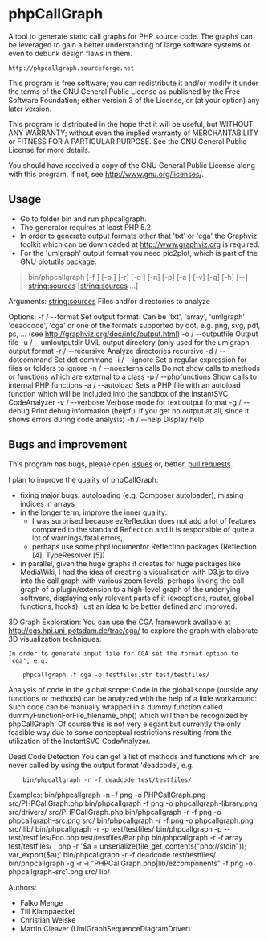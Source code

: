 phpCallGraph
============

A tool to generate static call graphs for PHP source code. The graphs can be leveraged to gain a better understanding of large software systems or even to debunk design flaws in them.

    http://phpcallgraph.sourceforge.net

This program is free software; you can redistribute it and/or modify it under the terms of the GNU General Public License as published by the Free Software Foundation; either version 3 of the License, or (at your option) any later version.

This program is distributed in the hope that it will be useful, but WITHOUT ANY WARRANTY; without even the implied warranty of MERCHANTABILITY or FITNESS FOR A PARTICULAR PURPOSE. See the GNU General Public License for more details.

You should have received a copy of the GNU General Public License along with this program.  If not, see <http://www.gnu.org/licenses/>.

Usage
-----

- Go to folder bin and run phpcallgraph.
- The generator requires at least PHP 5.2.
- In order to generate output formats other that 'txt' or 'cga' the Graphviz toolkit which can be downloaded at http://www.graphviz.org is required.
- For the 'umlgraph' output format you need pic2plot, which is part of the GNU plotutils package.

> bin/phpcallgraph [-f <string>] [-o <string>] [-r] [-d <string>] [-n] [-p] [-a <string>] [-v] [-g] [-h] [--] <string:sources> [<string:sources> ...]

Arguments:
    <string:sources>        Files and/or directories to analyze

Options:
    -f / --format           Set output format. Can be 'txt', 'array', 'umlgraph'
                            'deadcode', 'cga' or one of the formats supported
                            by dot, e.g. png, svg, pdf, ps, ...
                            (see http://graphviz.org/doc/info/output.html)
    -o / --outputfile       Output file
    -u / --umloutputdir     UML output directory (only used for the umlgraph output
                            format
    -r / --recursive        Analyze directories recursive
    -d / --dotcommand       Set dot command
    -i / --ignore           Set a regular expression for files or folders to ignore
    -n / --noexternalcalls  Do not show calls to methods or functions which are
                            external to a class
    -p / --phpfunctions     Show calls to internal PHP functions
    -a / --autoload         Sets a PHP file with an autoload function which will
                            be included into the sandbox of the InstantSVC
                            CodeAnalyzer
    -v / --verbose          Verbose mode for text output format
    -g / --debug            Print debug information
                            (helpful if you get no output at all, since it
                            shows errors during code analysis)
    -h / --help             Display help

Bugs and improvement
--------------------

This program has bugs, please open [issues](https://github/Seb35/phpcallgraph/issues) or, better, [pull requests](https://github.com/Seb35/pulls).

I plan to improve the quality of phpCallGraph:
* fixing major bugs: autoloading (e.g. Composer autoloader), missing indices in arrays
* in the longer term, improve the inner quality:
  * I was surprised because ezReflection does not add a lot of features compared to the standard Reflection and it is responsible of quite a lot of warnings/fatal errors,
  * perhaps use some phpDocumentor Reflection packages (Reflection [4], TypeResolver [5])
* in parallel, given the huge graphs it creates for huge packages like MediaWiki, I had the idea of creating a visualisation with D3.js to dive into the call graph with various zoom levels, perhaps linking the call graph of a plugin/extension to a high-level graph of the underlying software, displaying only relevant parts of it (exceptions, router, global functions, hooks); just an idea to be better defined and improved.



3D Graph Exploration:
    You can use the CGA framework available at http://cgs.hpi.uni-potsdam.de/trac/cga/
    to explore the graph with elaborate 3D visualization techniques.

    In order to generate input file for CGA set the format option to `cga', e.g.

        phpcallgraph -f cga -o testfiles.str test/testfiles/

Analysis of code in the global scope:
    Code in the global scope (outside any functions or methods) can be analyzed
    with the help of a little workaround: Such code can be manually wrapped in
    a dummy function called dummyFunctionForFile_filename_php() which will then
    be recognized by phpCallGraph. Of course this is not very elegant but
    currently the only feasible way due to some conceptual restrictions
    resulting from the utilization of the InstantSVC CodeAnalyzer.

Dead Code Detection
    You can get a list of methods and functions which are never called by using
    the output format 'deadcode', e.g.

        bin/phpcallgraph -r -f deadcode test/testfiles/

Examples:
    bin/phpcallgraph -n -f png -o PHPCallGraph.png src/PHPCallGraph.php
    bin/phpcallgraph -f png -o phpcallgraph-library.png src/drivers/ src/PHPCallGraph.php
    bin/phpcallgraph -r -f png -o phpcallgraph-src.png src/
    bin/phpcallgraph -r -f png -o phpcallgraph.png src/ lib/
    bin/phpcallgraph -r -p test/testfiles/
    bin/phpcallgraph -p -- test/testfiles/Foo.php test/testfiles/Bar.php
    bin/phpcallgraph -r -f array test/testfiles/ | php -r '$a = unserialize(file_get_contents("php://stdin")); var_export($a);'
    bin/phpcallgraph -r -f deadcode test/testfiles/
    bin/phpcallgraph -g -r -i "PHPCallGraph.php|lib/ezcomponents" -f png -o phpcallgraph-src1.png src/ lib/

Authors:
- Falko Menge <fakko at users dot sourceforge dot net>
- Till Klampaeckel <till at php dot net>
- Christian Weiske <cweiske at php dot net>
- Martin Cleaver <mrjc at users dot sourceforge dot net> (UmlGraphSequenceDiagramDriver)
